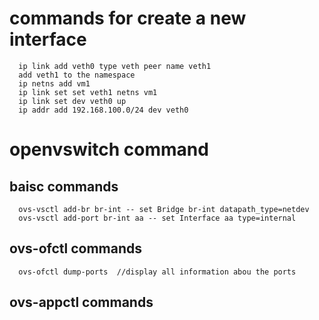 # commands for create a new interface
```
  ip link add veth0 type veth peer name veth1
  add veth1 to the namespace
  ip netns add vm1
  ip link set set veth1 netns vm1
  ip link set dev veth0 up
  ip addr add 192.168.100.0/24 dev veth0
```
# openvswitch command
## baisc commands
```
  ovs-vsctl add-br br-int -- set Bridge br-int datapath_type=netdev
  ovs-vsctl add-port br-int aa -- set Interface aa type=internal
```
## ovs-ofctl commands
```
  ovs-ofctl dump-ports  //display all information abou the ports
```

## ovs-appctl commands
```
```
  
  

  

  
